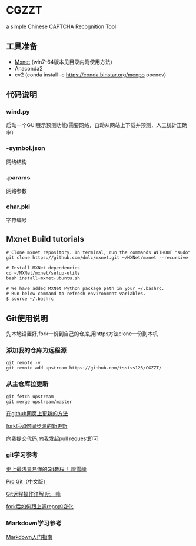 # CGZZT
a simple Chinese CAPTCHA Recognition Tool

## 工具准备

- [Mxnet](https://github.com/dmlc/mxnet/releases) (win7-64版本见目录内附使用方法)
- Anaconda2
- cv2 (conda install -c https://conda.binstar.org/menpo opencv)

## 代码说明

### wind.py

启动一个GUI展示预测功能(需要网络，自动从网站上下载并预测，人工统计正确率）

### -symbol.json

网络结构

### .params

网络参数

### char.pki

字符编号

## Mxnet Build tutorials

```
# Clone mxnet repository. In terminal, run the commands WITHOUT "sudo"
git clone https://github.com/dmlc/mxnet.git ~/MXNet/mxnet --recursive

# Install MXNet dependencies
cd ~/MXNet/mxnet/setup-utils
bash install-mxnet-ubuntu.sh

# We have added MXNet Python package path in your ~/.bashrc. 
# Run below command to refresh environment variables.
$ source ~/.bashrc
```

## Git使用说明

先本地设置好,fork一份到自己的仓库,用https方法clone一份到本机

### 添加我的仓库为远程源

```
git remote -v
git remote add upstream https://github.com/tsstss123/CGZZT/
```

### 从主仓库拉更新

```
git fetch upstream
git merge upstream/master
```

[在github网页上更新的方法](https://www.zhihu.com/question/20393785/answer/30725725)

[fork后如何同步源的新更新](https://segmentfault.com/q/1010000002590371)

向我提交代码,向我发起pull request即可

### git学习参考

[史上最浅显易懂的Git教程！ 廖雪峰](http://www.liaoxuefeng.com/wiki/0013739516305929606dd18361248578c67b8067c8c017b000)

[Pro Git（中文版）](http://git.oschina.net/progit/)

[Git远程操作详解 阮一峰](http://www.ruanyifeng.com/blog/2014/06/git_remote.html)

[fork后如何跟上源repo的变化](https://segmentfault.com/q/1010000002590371)

### Markdown学习参考

[Markdown入门指南](http://www.jianshu.com/p/1e402922ee32)
